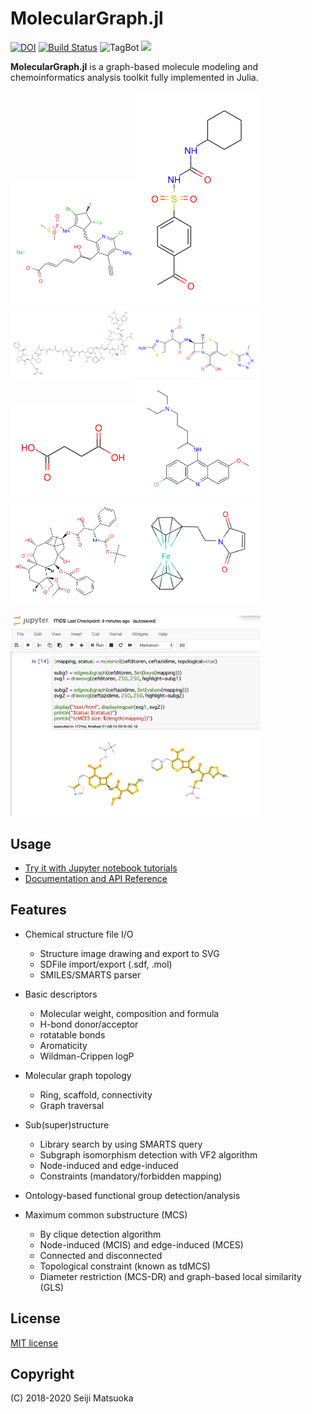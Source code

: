 
MolecularGraph.jl
===================================================

[![DOI](https://zenodo.org/badge/151080560.svg)](https://zenodo.org/badge/latestdoi/151080560)
[![Build Status](https://travis-ci.org/mojaie/MolecularGraph.jl.svg?branch=master)](https://travis-ci.org/mojaie/MolecularGraph.jl)
![TagBot](https://github.com/mojaie/MolecularGraph.jl/workflows/TagBot/badge.svg)
[![](https://img.shields.io/badge/docs-dev-blue.svg)](https://mojaie.github.io/MolecularGraph.jl/dev)


**MolecularGraph.jl** is a graph-based molecule modeling and chemoinformatics analysis toolkit fully implemented in Julia.


<img src="./assets/image/demo.svg" width="200"/><img src="./assets/image/Acetohexamide.svg" width="200"/><img src="./assets/image/Bivalirudin.svg" width="200"/><img src="./assets/image/Cefmenoxime.svg" width="200"/><img src="./assets/image/Succinic acid.svg" width="200"/><img src="./assets/image/Quinacrine.svg" width="200"/><img src="./assets/image/Docetaxel.svg" width="200"/><img src="./assets/image/FerrocenylethylMaleimide.svg" width="200"/>

<img src="./assets/image/mcsdemo.png" width="400"/>




## Usage

- [Try it with Jupyter notebook tutorials](https://github.com/mojaie/MolecularGraph.jl_notebook)
- [Documentation and API Reference](https://mojaie.github.io/MolecularGraph.jl/dev)


## Features

- Chemical structure file I/O
  - Structure image drawing and export to SVG
  - SDFile import/export (.sdf, .mol)
  - SMILES/SMARTS parser

- Basic descriptors
  - Molecular weight, composition and formula
  - H-bond donor/acceptor
  - rotatable bonds
  - Aromaticity
  - Wildman-Crippen logP

- Molecular graph topology
  - Ring, scaffold, connectivity
  - Graph traversal

- Sub(super)structure
  - Library search by using SMARTS query
  - Subgraph isomorphism detection with VF2 algorithm
  - Node-induced and edge-induced
  - Constraints (mandatory/forbidden mapping)

- Ontology-based functional group detection/analysis

- Maximum common substructure (MCS)
  - By clique detection algorithm
  - Node-induced (MCIS) and edge-induced (MCES)
  - Connected and disconnected
  - Topological constraint (known as tdMCS)
  - Diameter restriction (MCS-DR) and graph-based local similarity (GLS)


## License

[MIT license](http://opensource.org/licenses/MIT)


## Copyright

(C) 2018-2020 Seiji Matsuoka
